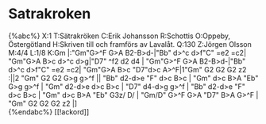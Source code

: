 # Satrakroken

{%abc%}
X:1
T:Sätrakröken
C:Erik Johansson
R:Schottis
O:Oppeby, Östergötland
H:Skriven till och framförs av Lavalåt.
Q:130
Z:Jörgen Olsson
M:4/4
L:1/8
K:Gm
|:"Gm"G>^F G>A B2-B>d-|"Bb" d>^c d>f"C" =e2 =c2|
  "Gm"G>A B>c d>^c d>g|"D7" ^f2 d2 d4 |
  "Gm"G>^F G>A B2-B>d-|"Bb" d>^c d>f"C" =e2 =c2|
  "Gm"G>A B>c "D7"d>c A>^F|1"Gm" G2 G2 G2 z2 :||2 "Gm" G2 G2 G>g g>^f ||
  "Bb" d2-d>e "F" d>c B>c | "Gm" d>c B>A "Eb" G>g g>^f |
  "Gm" d2-d>e  d>c B>c | "D7" d4-d>g g>^f |
  "Bb" d2-d>e "F" d>c B>c | "Gm" d>c B>A "Eb" G3z/ D/ |
  "Gm/D" G>^F G>A "D7" B>A G>^F | "Gm" G2 G2 G2 z2 |]   
{%endabc%}
[[!ackord]]
